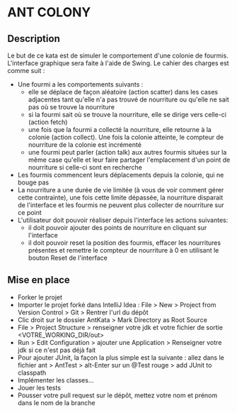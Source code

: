 # ANT COLONY

## Description
Le but de ce kata est de simuler le comportement d'une colonie de fourmis. L'interface graphique sera faite à l'aide de Swing.
Le cahier des charges est comme suit :  
- Une fourmi a les comportements suivants :  
  - elle se déplace de façon aléatoire (action scatter) dans les cases adjacentes tant qu'elle n'a pas trouvé de nourriture ou qu'elle ne sait pas où se trouve la nourriture  
  - si la fourmi sait où se trouve la nourriture, elle se dirige vers celle-ci (action fetch)  
  - une fois que la fourmi a collecté la nourriture, elle retourne à la colonie (action collect). Une fois la colonie atteinte, le compteur de nourriture de la colonie est incrémenté  
  - une fourmi peut parler (action talk) aux autres fourmis situées sur la même case qu'elle et leur faire partager l'emplacement d'un point de nourriture si celle-ci sont en recherche  
- Les fourmis commencent leurs déplacements depuis la colonie, qui ne bouge pas  
- La nourriture a une durée de vie limitée (à vous de voir comment gérer cette contrainte), une fois cette limite dépassée, la nourriture disparait de l'interface et les fourmis ne peuvent plus collecter de nourriture sur ce point  
- L'utilisateur doit pouvoir réaliser depuis l'interface les actions suivantes:  
  - il doit pouvoir ajouter des points de nourriture en cliquant sur l'interface  
  - il doit pouvoir reset la position des fourmis, effacer les nourritures présentes et remettre le compteur de nourriture à 0 en utilisant le bouton Reset de l'interface  


## Mise en place
- Forker le projet
- Importer le projet forké dans IntelliJ Idea : File > New > Project from Version Control > Git > Rentrer l'url du dépôt
- Clic droit sur le dossier AntKata > Mark Directory as Root Source
- File > Project Structure > renseigner votre jdk et votre fichier de sortie <VOTRE_WORKING_DIR/out>
- Run > Edit Configuration > ajouter une Application > Renseigner votre jdk si ce n'est pas déjà fait
- Pour ajouter JUnit, la façon la plus simple est la suivante : allez dans le fichier ant > AntTest > alt-Enter sur un @Test rouge > add JUnit to classpath
- Implémenter les classes...
- Jouer les tests
- Pousser votre pull request sur le dépôt, mettez votre nom et prénom dans le nom de la branche
